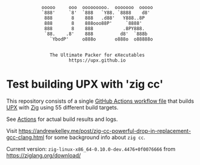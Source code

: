                  ooooo     ooo  ooooooooo.  ooooooo  ooooo
                 `888'     `8'  `888   `Y88. `8888    d8'
                  888       8    888   .d88'   Y888..8P
                  888       8    888ooo88P'     `8888'
                  888       8    888           .8PY888.
                  `88.    .8'    888          d8'  `888b
                    `YbodP'     o888o       o888o  o88888o


                    The Ultimate Packer for eXecutables
                           https://upx.github.io


Test building UPX with 'zig cc'
===============================

This repository consists of a single
[GitHub Actions workflow file](.github/workflows/build-upx-with-zig.yml)
that builds
[UPX](https://github.com/upx/upx) with [Zig](https://ziglang.org)
using 55 different build targets.

See [Actions](https://github.com/upx/upx-test-build-with-zig/actions)
for actual build results and logs.

Visit https://andrewkelley.me/post/zig-cc-powerful-drop-in-replacement-gcc-clang.html
for some background info about `zig cc`.

Current version: `zig-linux-x86_64-0.10.0-dev.4476+0f0076666`
from https://ziglang.org/download/
